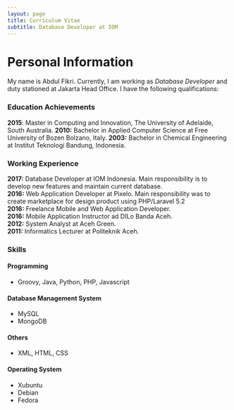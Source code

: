 ```yaml
---
layout: page
title: Curriculum Vitae
subtitle: Database Developer at IOM
---
```

# Personal Information
My name is Abdul Fikri. Currently, I am working as *Database Developer* and duty stationed at Jakarta Head Office. I have the following qualifications:

### Education Achievements
**2015**: Master in Computing and Innovation, The University of Adelaide, South Australia.
**2010:** Bachelor in Applied Computer Science at Free University of Bozen Bolzano, Italy.
**2003:** Bachelor in Chemical Engineering at Institut Teknologi Bandung, Indonesia.

### Working Experience
**2017:** Database Developer at IOM Indonesia. Main responsibility is to develop new features and maintain current database. <br>
**2016:** Web Application Developer at Pixelo. Main responsibility was to create marketplace for design product using PHP/Laravel 5.2 <br>
**2016:** Freelance Mobile and Web Application Developer. <br>
**2016:** Mobile Application Instructor ad DILo Banda Aceh. <br>
**2012:** System Analyst at Aceh Green. <br>
**2011:** Informatics Lecturer at Politeknik Aceh.

### Skills
#### Programming
- Groovy, Java, Python, PHP, Javascript
#### Database Management System
- MySQL
- MongoDB
#### Others
- XML, HTML, CSS
#### Operating System
- Xubuntu
- Debian
- Fedora
